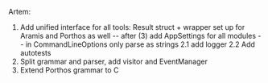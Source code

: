 Artem:
1. Add unified interface for all tools: Result struct + wrapper
    set up for Aramis and Porthos as well -- after (3)
    add AppSettings for all modules -- in CommandLineOptions only parse as strings
2.1 add logger 
2.2 Add autotests
3. Split grammar and parser, add visitor and EventManager
4. Extend Porthos grammar to C